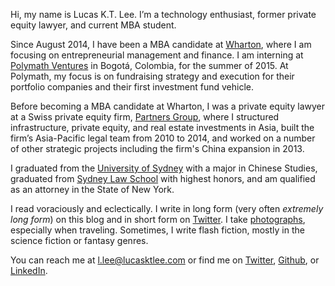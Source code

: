 <p class="lede">Hi, my name is Lucas K.T. Lee. I’m a technology enthusiast, former private equity lawyer, and current MBA student.</p>

Since August 2014, I have been a MBA candidate at [Wharton](http://www.wharton.upenn.edu/mba/), where I am focusing on entrepreneurial management and finance. I am interning at [Polymath Ventures](http://www.polymathv.com/) in Bogotá, Colombia, for the summer of 2015. At Polymath, my focus is on fundraising strategy and execution for their portfolio companies and their first investment fund vehicle.

Before becoming a MBA candidate at Wharton, I was a private equity lawyer at a Swiss private equity firm, [Partners Group](http://www.partnersgroup.com/), where I structured infrastructure, private equity, and real estate investments in Asia, built the firm’s Asia-Pacific legal team from 2010 to 2014, and worked on a number of other strategic projects including the firm's China expansion in 2013. 

I graduated from the [University of Sydney](http://sydney.edu.au) with a major in Chinese Studies, graduated from [Sydney Law School](http://sydney.edu.au/law/) with highest honors, and am qualified as an attorney in the State of New York. 

I read voraciously and eclectically. I write in long form (very often _extremely long form_) on this blog and in short form on [Twitter](https://twitter.com/LucasKTLee/). I take [photographs](http://500px.com/LucasKTLee/), especially when traveling. Sometimes, I write flash fiction, mostly in the science fiction or fantasy genres. 

You can reach me at [l.lee@lucasktlee.com](mailto:l.lee@lucasktlee.com) or find me on [Twitter](https://twitter.com/LucasKTLee/), [Github](https://github.com/lucasktlee/), or [LinkedIn](http://www.linkedin.com/in/lucasktlee/).